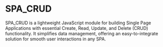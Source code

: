 # SPA_CRUD
SPA_CRUD is a lightweight JavaScript module for building Single Page Applications with essential Create, Read, Update, and Delete (CRUD) functionality. It simplifies data management, offering an easy-to-integrate solution for smooth user interactions in any SPA.
